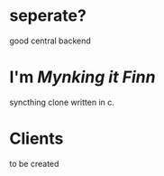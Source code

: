 # seperate?

good central backend

# I'm ***Mynking it Finn***

syncthing clone written in c.

# Clients

to be created

